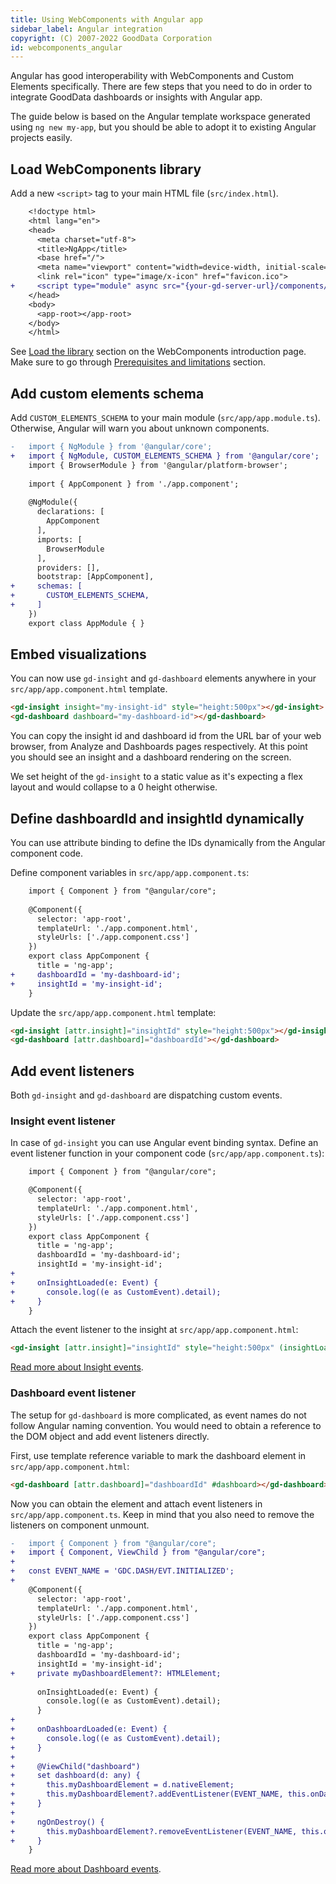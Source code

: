 ```yaml
---
title: Using WebComponents with Angular app
sidebar_label: Angular integration
copyright: (C) 2007-2022 GoodData Corporation
id: webcomponents_angular
---
```


Angular has good interoperability with WebComponents and Custom Elements specifically. There are few steps that
you need to do in order to integrate GoodData dashboards or insights with Angular app.

The guide below is based on the Angular template workspace generated using `ng new my-app`, but you should be
able to adopt it to existing Angular projects easily.

## Load WebComponents library

Add a new `<script>` tag to your main HTML file (`src/index.html`).

```diff
    <!doctype html>
    <html lang="en">
    <head>
      <meta charset="utf-8">
      <title>NgApp</title>
      <base href="/">
      <meta name="viewport" content="width=device-width, initial-scale=1">
      <link rel="icon" type="image/x-icon" href="favicon.ico">
+     <script type="module" async src="{your-gd-server-url}/components/{workspace-id}.js?auth=sso"></script>
    </head>
    <body>
      <app-root></app-root>
    </body>
    </html>
```

See [Load the library][1] section on the WebComponents introduction page. Make sure to go through
[Prerequisites and limitations](19_webcomponents_intro#prerequisites-and-limitations) section.

## Add custom elements schema

Add `CUSTOM_ELEMENTS_SCHEMA` to your main module (`src/app/app.module.ts`). Otherwise, Angular will warn you about
unknown components.

```diff
-   import { NgModule } from '@angular/core';
+   import { NgModule, CUSTOM_ELEMENTS_SCHEMA } from '@angular/core';
    import { BrowserModule } from '@angular/platform-browser';
    
    import { AppComponent } from './app.component';
    
    @NgModule({
      declarations: [
        AppComponent
      ],
      imports: [
        BrowserModule
      ],
      providers: [],
      bootstrap: [AppComponent],
+     schemas: [
+       CUSTOM_ELEMENTS_SCHEMA,
+     ]
    })
    export class AppModule { }
```

## Embed visualizations

You can now use `gd-insight` and `gd-dashboard` elements anywhere in your `src/app/app.component.html` template.

```html
<gd-insight insight="my-insight-id" style="height:500px"></gd-insight>
<gd-dashboard dashboard="my-dashboard-id"></gd-dashboard>
```

You can copy the insight id and dashboard id from the URL bar of your web browser,
from Analyze and Dashboards pages respectively. At this point you should see an insight and a dashboard rendering
on the screen. 

We set height of the `gd-insight` to a static value as it's expecting a flex layout and would collapse to a 0 height
otherwise.

## Define dashboardId and insightId dynamically

You can use attribute binding to define the IDs dynamically from the Angular component code.

Define component variables in `src/app/app.component.ts`:
```diff
    import { Component } from "@angular/core";
    
    @Component({
      selector: 'app-root',
      templateUrl: './app.component.html',
      styleUrls: ['./app.component.css']
    })
    export class AppComponent {
      title = 'ng-app';
+     dashboardId = 'my-dashboard-id';
+     insightId = 'my-insight-id';
    }
```

Update the `src/app/app.component.html` template:

```html
<gd-insight [attr.insight]="insightId" style="height:500px"></gd-insight>
<gd-dashboard [attr.dashboard]="dashboardId"></gd-dashboard>
```

## Add event listeners

Both `gd-insight` and `gd-dashboard` are dispatching custom events.

### Insight event listener

In case of `gd-insight` you can use Angular event binding syntax. Define an event listener function in
your component code (`src/app/app.component.ts`):

```diff
    import { Component } from "@angular/core";

    @Component({
      selector: 'app-root',
      templateUrl: './app.component.html',
      styleUrls: ['./app.component.css']
    })
    export class AppComponent {
      title = 'ng-app';
      dashboardId = 'my-dashboard-id';
      insightId = 'my-insight-id';
+
+     onInsightLoaded(e: Event) {
+       console.log((e as CustomEvent).detail);
+     }
    }
```

Attach the event listener to the insight at `src/app/app.component.html`:

```html
<gd-insight [attr.insight]="insightId" style="height:500px" (insightLoaded)="onInsightLoaded($event)"></gd-insight>
```

[Read more about Insight events](19_webcomponents_insight#supported-events).

### Dashboard event listener

The setup for `gd-dashboard` is more complicated, as event names do not follow Angular naming convention. You would
need to obtain a reference to the DOM object and add event listeners directly.

First, use template reference variable to mark the dashboard element in `src/app/app.component.html`:

```html
<gd-dashboard [attr.dashboard]="dashboardId" #dashboard></gd-dashboard>
```

Now you can obtain the element and attach event listeners in `src/app/app.component.ts`. Keep in mind that you
also need to remove the listeners on component unmount.

```diff
-   import { Component } from "@angular/core";
+   import { Component, ViewChild } from "@angular/core";
+
+   const EVENT_NAME = 'GDC.DASH/EVT.INITIALIZED';
+
    @Component({
      selector: 'app-root',
      templateUrl: './app.component.html',
      styleUrls: ['./app.component.css']
    })
    export class AppComponent {
      title = 'ng-app';
      dashboardId = 'my-dashboard-id';
      insightId = 'my-insight-id';
+     private myDashboardElement?: HTMLElement;
    
      onInsightLoaded(e: Event) {
        console.log((e as CustomEvent).detail);
      }
+
+     onDashboardLoaded(e: Event) {
+       console.log((e as CustomEvent).detail);
+     }
+
+     @ViewChild("dashboard")
+     set dashboard(d: any) {
+       this.myDashboardElement = d.nativeElement;
+       this.myDashboardElement?.addEventListener(EVENT_NAME, this.onDashboardLoaded);
+     }
+
+     ngOnDestroy() {
+       this.myDashboardElement?.removeEventListener(EVENT_NAME, this.onDashboardLoaded);
+     }
    }
```

[Read more about Dashboard events](19_webcomponents_dashboard#supported-events).

[1]:19_webcomponents_intro.md#load-the-library

